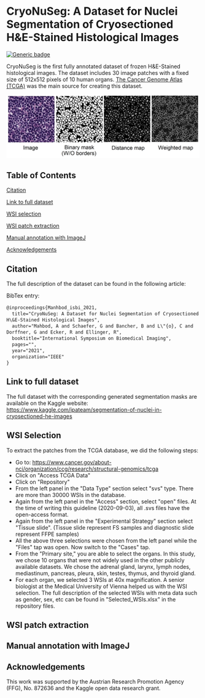 # CryoNuSeg: A Dataset for Nuclei Segmentation of Cryosectioned H\&E-Stained Histological Images
[![Generic badge](https://img.shields.io/badge/Code-MATLAB-<COLOR>.svg)](https://shields.io/)

CryoNuSeg is the first fully annotated dataset of frozen H\&E-Stained histological images. The dataset includes 30 image patches with a fixed size of 512x512 pixels of 10 human organs. <a href="https://portal.gdc.cancer.gov/">The Cancer Genome Atlas (TCGA)</a> was the main source for creating this dataset.  

![Project Image](https://github.com/masih4/CryoNuSeg/blob/master/.gitfiles/example.jpg)



## Table of Contents 
[Citation](#citation)

[Link to full dataset](#link-to-full-dataset)

[WSI selection](#wsi-selection)

[WSI patch extraction](#wsi-patch-extraction)

[Manual annotation with ImageJ](#manual-annotation-with-imagej)

[Acknowledgements](#acknowledgements)





## Citation
The full description of the dataset can be found in the following article:

BibTex entry:
```
@inproceedings{Manhbod_isbi_2021,
  title="CryoNuSeg: A Dataset for Nuclei Segmentation of Cryosectioned H\&E-Stained Histological Images",
  author="Mahbod, A and Schaefer, G and Bancher, B and L\"{o}, C and Dorffner, G and Ecker, R and Ellinger, R",
  booktitle="International Symposium on Biomedical Imaging",
  pages="",
  year="2021",
  organization="IEEE"
}
```
## Link to full dataset
The full dataset with the corresponding generated segmentation masks are available on the Kaggle website: 
https://www.kaggle.com/ipateam/segmentation-of-nuclei-in-cryosectioned-he-images

## WSI Selection
To extract the patches from the TCGA database, we did the following steps:
- Go to: https://www.cancer.gov/about-nci/organization/ccg/research/structural-genomics/tcga
- Click on "Access TCGA Data"
- Click on "Repository"
- From the left panel in the "Data Type" section select "svs" type. There are more than 30000 WSIs in the database. 
- Again from the left panel in the "Access" section, select "open" files. At the time of writing this guideline (2020-09-03), all .svs files have the open-access format. 
- Again from the left panel in the "Experimental Strategy" section select "Tissue slide". (Tissue slide represent FS samples and diagnostic slide represent FFPE samples)
- All the above three selections were chosen from the left panel while the "Files" tap was open. Now switch to the "Cases" tap. 
- From the "Primary site," you are able to select the organs. In this study, we chose 10 organs that were not widely used in the other publicly available datasets. We chose the adrenal gland, larynx, lymph nodes, mediastinum, pancreas, pleura, skin, testes, thymus, and thyroid gland. 
- For each organ, we selected 3 WSIs at 40x magnification. A senior biologist at the Medical University of Vienna helped us with the WSI selection. The full description of the selected WSIs with meta data such as gender, sex, etc can be found in "Selected_WSIs.xlsx" in the repository files. 

## WSI patch extraction

## Manual annotation with ImageJ

## Acknowledgements
This work was supported by the Austrian Research Promotion Agency (FFG), No. 872636 and the Kaggle open data research grant.




